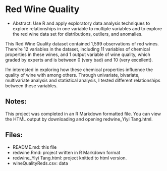 # Red Wine Quality
* Abstract:
Use R and apply exploratory data analysis techniques to explore relationships in one variable to multiple variables and to explore the red wine data set for distributions, outliers, and anomalies.

This Red Wine Quality dataset contained 1,599 observations of red wines. There’re
12 variables in the dataset, including 11 variables of chemical properties in
these wines, and 1 output variable of wine quality, which graded by experts and
is between 0 (very bad) and 10 (very excellent).

I’m interested in exploring how these chemical properties influence the quality
of wine with among others. Through univariate, bivariate, multivariate analysis and statistical
analysis, I tested different relationships between these variables.

## Notes:
This project was completed in an R Markdown formatted file. You can view the 
HTML output by downloading and opening redwine_Yiyi Tang.html.

## Files:

* README.md: this file
* redwine.Rmd: project written in R Markdown format
* redwine_Yiyi Tang.html: project knitted to html version. 
* wineQualityReds.csv: data
